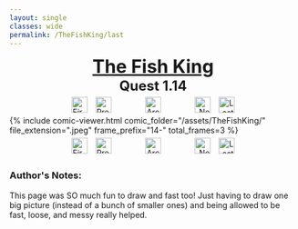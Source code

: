 ```yaml
---
layout: single
classes: wide
permalink: /TheFishKing/last
---
```

<div style="text-align:center">
    <a href="/TheFishKing/" style="text-decoration:none; color:inherit">
        <font size="6"><b><u> The Fish King </u></b></font>
    </a>
</div>
<div style="text-align:center">
    <font size="5"><b>Quest 1.14</b></font>
</div>

<div style="text-align:center">
</div>

<div style="text-align:center">
    <a href="/TheFishKing/titlepage" style="text-decoration:none">
        <img style="height:28px; text-align:left; margin:1%" src="/assets/Misc/first.PNG" alt="First">
    </a>
    <a href="/TheFishKing/1-13" style="text-decoration:none">
        <img style="height:28px; text-align:left; margin-left:1%; margin-right:10%" src="/assets/Misc/prev.PNG" alt="Previous">
    </a>
    <a href="/TheFishKing/" style="text-decoration:none">
        <img style="height:28px; text-align:center; margin-left:1%; margin-right:1%" src="/assets/Misc/archive.PNG" alt="Archive">
    </a>
    <img style="height:28px; text-align:right; margin-left:10%; margin-right:1%" src="/assets/Misc/next.PNG" alt="Next">
    <img style="height:28px; text-align:right; margin:1%" src="/assets/Misc/last.PNG" alt="Last">
</div>

<section class="comic-section">
    {% include comic-viewer.html
      comic_folder="/assets/TheFishKing/"
      file_extension=".jpeg"
      frame_prefix="14-"
      total_frames=3
    %}
</section>

<div style="text-align:center">
    <a href="/TheFishKing/titlepage" style="text-decoration:none">
        <img style="height:28px; text-align:left; margin:1%" src="/assets/Misc/first.PNG" alt="First">
    </a>
    <a href="/TheFishKing/1-14" style="text-decoration:none">
        <img style="height:28px; text-align:left; margin-left:1%; margin-right:10%" src="/assets/Misc/prev.PNG" alt="Previous">
    </a>
    <a href="/TheFishKing/" style="text-decoration:none">
        <img style="height:28px; text-align:center; margin-left:1%; margin-right:1%" src="/assets/Misc/archive.PNG" alt="Archive">
    </a>
    <img style="height:28px; text-align:right; margin-left:10%; margin-right:1%" src="/assets/Misc/next.PNG" alt="Next">
    <img style="height:28px; text-align:right; margin:1%" src="/assets/Misc/last.PNG" alt="Last">
</div>

<h3> Author's Notes:</h3>
This page was SO much fun to draw and fast too! Just having to draw one big picture (instead of a bunch of smaller ones) and being allowed to be fast, loose, and messy really helped. 
